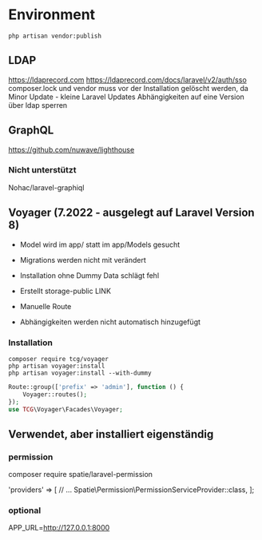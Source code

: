 # Environment

```terminal
php artisan vendor:publish
```

## LDAP

<https://ldaprecord.com>
<https://ldaprecord.com/docs/laravel/v2/auth/sso>
composer.lock und vendor muss vor der Installation gelöscht werden, da Minor Update - kleine Laravel Updates Abhängigkeiten auf eine Version über ldap sperren

## GraphQL

<https://github.com/nuwave/lighthouse>

### Nicht unterstützt

Nohac/laravel-graphiql

## Voyager (7.2022 - ausgelegt auf Laravel Version 8)

- Model wird im app/ statt im app/Models gesucht
- Migrations werden nicht mit verändert

- Installation ohne Dummy Data schlägt fehl
- Erstellt storage-public LINK
- Manuelle Route
- Abhängigkeiten werden nicht automatisch hinzugefügt

### Installation

``` terminal
composer require tcg/voyager
php artisan voyager:install
php artisan voyager:install --with-dummy
```

``` php
Route::group(['prefix' => 'admin'], function () {
    Voyager::routes();
});
use TCG\Voyager\Facades\Voyager;
```

## Verwendet, aber installiert eigenständig

### permission

composer require spatie/laravel-permission

'providers' => [
    // ...
    Spatie\Permission\PermissionServiceProvider::class,
];

### optional

APP_URL=<http://127.0.0.1:8000>
